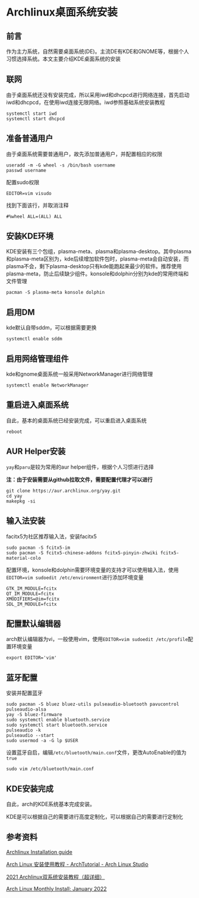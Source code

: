 # Archlinux桌面系统安装

<!--more-->

## 前言

作为主力系统，自然需要桌面系统(DE)。主流DE有KDE和GNOME等，根据个人习惯选择系统。本文主要介绍KDE桌面系统的安装

## 联网

由于桌面系统还没有安装完成，所以采用iwd和dhcpcd进行网络连接，首先启动iwd和dhcpcd，在使用iwd连接无限网络。iwd参照基础系统安装教程

```code
systemctl start iwd
systemctl start dhcpcd
```

## 准备普通用户

由于桌面系统需要普通用户，故先添加普通用户，并配置相应的权限

```code
useradd -m -G wheel -s /bin/bash username
passwd username
```

配置sudo权限

```code
EDITOR=vim visudo
```

找到下面该行，并取消注释

```sudoers
#%wheel ALL=(ALL) ALL
```

## 安装KDE环境

KDE安装有三个包组，plasma-meta、plasma和plasma-desktop。其中plasma和plasma-meta区别为，kde后续增加软件包时，plasma-meta会自动安装，而plasma不会，剩下plasma-desktop只有kde能跑起来最少的软件。推荐使用plasma-meta，防止后续缺少组件。konsole和dolphin分别为kde的常用终端和文件管理

```code
pacman -S plasma-meta konsole dolphin
```

## 启用DM

kde默认自带sddm，可以根据需要更换

```code
systemctl enable sddm
```

## 启用网络管理组件

kde和gnome桌面系统一般采用NetworkManager进行网络管理

```code
systemctl enable NetworkManager
```

## 重启进入桌面系统

自此，基本的桌面系统已经安装完成，可以重启进入桌面系统

```code
reboot
```

## AUR Helper安装

`yay`和`paru`是较为常用的aur helper组件，根据个人习惯进行选择

**注：由于安装需要从github拉取文件，需要配置代理才可以进行**

```code
git clone https://aur.archlinux.org/yay.git
cd yay
makepkg -si
```

## 输入法安装

facitx5为社区推荐输入法，安装facitx5

```code
sudo pacman -S fcitx5-im
sudo pacman -S fcitx5-chinese-addons fcitx5-pinyin-zhwiki fcitx5-material-colo
```

配置环境，konsole和dolphin需要环境变量的支持才可以使用输入法，使用`EDITOR=vim sudoedit /etc/environment`进行添加环境变量

```code
GTK_IM_MODULE=fcitx
QT_IM_MODULE=fcitx
XMODIFIERS=@im=fcitx
SDL_IM_MODULE=fcitx
```

## 配置默认编辑器

arch默认编辑器为vi，一般使用vim，使用`EDITOR=vim sudoedit /etc/profile`配置环境变量

```code
export EDITOR='vim'
```

## 蓝牙配置

安装并配置蓝牙

```code
sudo pacman -S bluez bluez-utils pulseaudio-bluetooth pavucontrol pulseaudio-alsa
yay -S bluez-firmware
sudo systemctl enable bluetooth.service
sudo systemctl start bluetooth.service
pulseaudio -k
pulseaudio --start
sudo usermod -a -G lp $USER
```

设置蓝牙自启，编辑`/etc/bluetooth/main.conf`文件，更改AutoEnable的值为`true`

```code
sudo vim /etc/bluetooth/main.conf 
```

## KDE安装完成

自此，arch的KDE系统基本完成安装。

KDE是可以根据自己的需要进行高度定制化，可以根据自己的需要进行定制化

## 参考资料

[Archlinux Installation guide](https://wiki.archlinux.org/title/installation_guide)

[Arch Linux 安装使用教程 - ArchTutorial - Arch Linux Studio](https://archlinuxstudio.github.io/ArchLinuxTutorial/#/)

[2021 Archlinux双系统安装教程（超详细）](https://zhuanlan.zhihu.com/p/138951848)

[Arch Linux Monthly Install: January 2022](https://www.youtube.com/watch?v=7btEUHjECAo&t=2362s)

